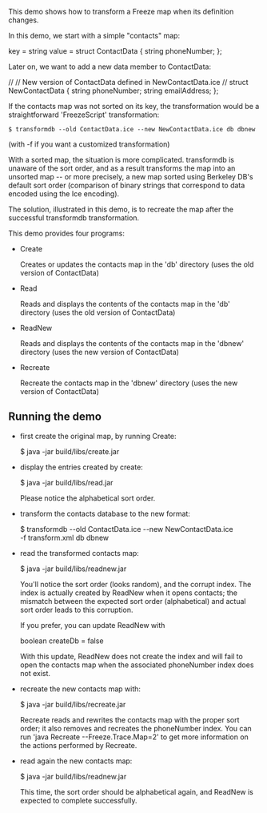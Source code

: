 This demo shows how to transform a Freeze map when its definition
changes.

In this demo, we start with a simple "contacts" map:

  key = string
  value = struct ContactData
          {
             string phoneNumber;
          };

Later on, we want to add a new data member to ContactData:

//
// New version of ContactData defined in NewContactData.ice
//
struct NewContactData
{
    string phoneNumber;
    string emailAddress;
};

If the contacts map was not sorted on its key, the transformation
would be a straightforward 'FreezeScript' transformation:
```
$ transformdb --old ContactData.ice --new NewContactData.ice db dbnew
```
(with -f <xml-file> if you want a customized transformation)

With a sorted map, the situation is more complicated. transformdb
is unaware of the sort order, and as a result transforms the map into
an unsorted map -- or more precisely, a new map sorted using Berkeley 
DB's default sort order (comparison of binary strings that correspond 
to data encoded using the Ice encoding).

The solution, illustrated in this demo, is to recreate the map 
after the successful transformdb transformation.

This demo provides four programs:

 - Create

   Creates or updates the contacts map in the 'db' directory (uses 
   the old version of ContactData)

 - Read

   Reads and displays the contents of the contacts map in the 'db' 
   directory (uses the old version of ContactData)

 - ReadNew

   Reads and displays the contents of the contacts map in the 'dbnew'
   directory (uses the new version of ContactData)
   
 - Recreate

   Recreate the contacts map in the 'dbnew' directory (uses the new 
   version of ContactData)


Running the demo
----------------

 - first create the original map, by running Create:

   $ java -jar build/libs/create.jar

 - display the entries created by create:

   $ java -jar build/libs/read.jar

   Please notice the alphabetical sort order.

 - transform the contacts database to the new format:

   $  transformdb --old ContactData.ice --new NewContactData.ice \
       -f transform.xml db dbnew

 - read the transformed contacts map:

   $ java -jar build/libs/readnew.jar

   You'll notice the sort order (looks random), and the corrupt index.
   The index is actually created by ReadNew when it opens contacts;
   the mismatch between the expected sort order (alphabetical) and
   actual sort order leads to this corruption.

   If you prefer, you can update ReadNew with

      boolean createDb = false

   With this update, ReadNew does not create the index and will fail
   to open the contacts map when the associated phoneNumber index does
   not exist.

 - recreate the new contacts map with:

   $ java -jar build/libs/recreate.jar

   Recreate reads and rewrites the contacts map with the proper sort
   order; it also removes and recreates the phoneNumber index. You can
   run 'java Recreate --Freeze.Trace.Map=2' to get more information on
   the actions performed by Recreate.

 - read again the new contacts map:

   $ java -jar build/libs/readnew.jar

   This time, the sort order should be alphabetical again, and ReadNew
   is expected to complete successfully.
